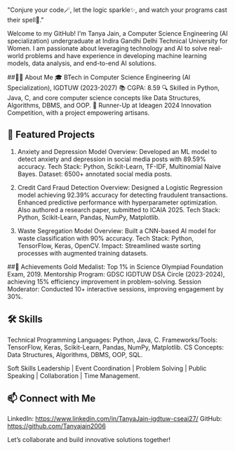 "Conjure your code🪄, let the logic sparkle✨, and watch your programs cast their spell🔮."

Welcome to my GitHub! I'm Tanya Jain, a Computer Science Engineering (AI specialization) undergraduate at Indira Gandhi Delhi Technical University for Women. I am passionate about leveraging technology and AI to solve real-world problems and have experience in developing machine learning models, data analysis, and end-to-end AI solutions.

##👩‍💻 About Me
🎓 BTech in Computer Science Engineering (AI Specialization), IGDTUW (2023-2027)
📚 CGPA: 8.59
🔍 Skilled in Python, Java, C, and core computer science concepts like Data Structures, Algorithms, DBMS, and OOP.
🏅 Runner-Up at Ideagen 2024 Innovation Competition, with a project empowering artisans.

## 🚀 Featured Projects
1. Anxiety and Depression Model
Overview: Developed an ML model to detect anxiety and depression in social media posts with 89.59% accuracy.
Tech Stack: Python, Scikit-Learn, TF-IDF, Multinomial Naive Bayes.
Dataset: 6500+ annotated social media posts.

2. Credit Card Fraud Detection
Overview: Designed a Logistic Regression model achieving 92.39% accuracy for detecting fraudulent transactions.
Enhanced predictive performance with hyperparameter optimization. Also authored a research paper, submitted to ICAIA 2025.
Tech Stack: Python, Scikit-Learn, Pandas, NumPy, Matplotlib.

3. Waste Segregation Model
Overview: Built a CNN-based AI model for waste classification with 90% accuracy.
Tech Stack: Python, TensorFlow, Keras, OpenCV.
Impact: Streamlined waste sorting processes with augmented training datasets.

##🌟 Achievements
Gold Medalist: Top 1% in Science Olympiad Foundation Exam, 2019.
Mentorship Program: GDSC IGDTUW DSA Circle (2023-2024), achieving 15% efficiency improvement in problem-solving.
Session Moderator: Conducted 10+ interactive sessions, improving engagement by 30%.

## 🛠️ Skills
Technical
Programming Languages: Python, Java, C.
Frameworks/Tools: TensorFlow, Keras, Scikit-Learn, Pandas, NumPy, Matplotlib.
CS Concepts: Data Structures, Algorithms, DBMS, OOP, SQL.

Soft Skills
Leadership | Event Coordination | Problem Solving | Public Speaking | Collaboration | Time Management.

## 📫 Connect with Me
LinkedIn: https://www.linkedin.com/in/TanyaJain-igdtuw-cseai27/
GitHub: https://github.com/Tanyajain2006

Let’s collaborate and build innovative solutions together!
